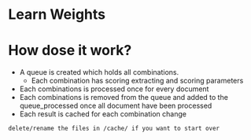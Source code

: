 # Learn Weights

# How dose it work?
* A queue is created which holds all combinations.
   * Each combination has scoring extracting and scoring parameters
* Each combinations is processed once for every document
* Each combinations is removed from the queue and added to the queue_processed once all document have been processed
* Each result is cached for each combination change

``` delete/rename the files in /cache/ if you want to start over ```